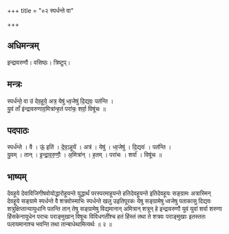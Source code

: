 +++
title = "०२ स्पर्धन्ते वा"

+++
## अधिमन्त्रम्
इन्द्रावरुणौ। वसिष्ठः। त्रिष्टुप्।

## मन्त्रः
स्पर्ध॑न्ते॒ वा उ॑ देव॒हूये॒ अत्र॒ येषु॑ ध्व॒जेषु॑ दि॒द्यवः॒ पत॑न्ति ।  
यु॒वं ताँ इ॑न्द्रावरुणाव॒मित्रा॑न्ह॒तं परा॑चः॒ शर्वा॒ विषू॑चः ॥

## पदपाठः
स्पर्ध॑न्ते । वै । ऊं॒ इति॑ । दे॒व॒ऽहूये॑ । अत्र॑ । येषु॑ । ध्व॒जेषु॑ । दि॒द्यवः॑ । पत॑न्ति ।  
यु॒वम् । तान् । इ॒न्द्रा॒व॒रु॒णौ॒ । अ॒मित्रा॑न् । ह॒तम् । परा॑चः । शर्वा॑ । विषू॑चः ॥

## भाष्यम्
देवहूये देवाविजिगीषवोयोद्धारोहूयन्ते युद्धार्थं परस्परमाहूयन्ते हतिदेवहूयन्ते इतिदेवहूयः सङ्ग्रामः अत्रास्मिन् देवहूये सङ्ग्रामे स्पर्धन्ते वै शत्रवोस्माभिः स्पर्धन्ते खलु उइतिपूरकः येषु सङ्ग्रामेषु ध्वजेषु पताकासु दिद्यवः शत्रुक्षिप्तान्यायुधानि पतन्ति तान् तेषु सङ्ग्रामेषु विद्यमानान् अमित्रान् शत्रून् हे इन्द्रावरुणौ युवं युवां शर्वा शरुणा हिंसकेनायुधेन पराचः पराङ्मुखान् विषूचः विविधगतींश्च हतं हिंस्तं तथा ते शत्रवः पराङ्मुखाः इतस्ततः पलायमानाश्च भवन्ति तथा तान्बाधेथामित्यर्थः ॥ २ ॥